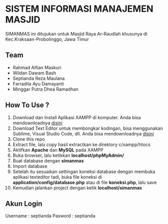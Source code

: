 # SISTEM INFORMASI MANAJEMEN MASJID
SIMANMAS ini ditujukan untuk Masjid Raya Ar-Raudlah khusunya di Kec.Kraksaan-Probolinggo, Jawa Timur 

## Team

- Rahmad Alfian Maskuri
- Wildan Dawam Bash
- Septianda Reza Maulana
- Farradila Ayu Damayanti
- Minggar Putra Dhea Ramadhan

## How To Use ?
1. Download dan Install Aplikasi XAMPP di komputer. Anda bisa mendownloadnya [disini](https://www.apachefriends.org/download.html)
2. Download Text Editor untuk membongkar kodingan, bisa menggunakan Sublime, Visual Studio Code, dll. Anda bisa mendownloadnya [disini](https://code.visualstudio.com/download)
3. Clone this repo
4. Extract file, lalu copy hasil extractkan ke direktory c/xampp/htocs
5. Aktifkan **Apache** dan **MySQL** pada XAMPP
6. Buka browser, lalu ketikkan **localhost/phpMyAdmin/**
7. Buat database dengan **simanmas**
8. Import database
9. Setelah itu sesuaikan settingan koneksi database dengan membuka aplikasi texteditor tadi, buka file koneksi di **application/config/database.php** atau di file **koneksi.php**, lalu save
10. Kemudian jalankan project dengan ketik **localhost/simanmas**

## Akun Login
Username : septianda
Pasword : septianda

